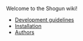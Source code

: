 Welcome to the Shogun wiki!

 * [Development guidelines](Shogun-development-guidelines)
 * [Installation](INSTALL)
 * [Authors](AUTHORS)